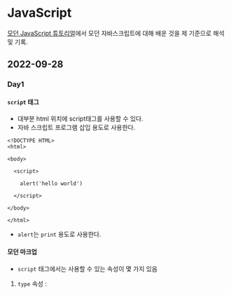 # JavaScript
[모던 JavaScript 튜토리얼](https://ko.javascript.info/)에서 모던 자바스크립트에 대해 배운 것을 제 기준으로 해석 및 기록.

## 2022-09-28
### Day1
#### `script` 태그
- 대부분 html 위치에 script태그를 사용할 수 있다. 
- 자바 스크립트 프로그램 삽입 용도로 사용한다.
```
<!DOCTYPE HTML>
<html>

<body>

  <script>

    alert('hello world')

  </script>

</body>

</html>
```
* `alert`는 `print` 용도로 사용한다.

#### 모던 마크업

- `script` 태그에서는 사용할 수 있는 속성이 몇 가지 있음
1. `type` 속성 : <script type = ...>
- HTML4에서는 vb와 같은 script가 기본인 브라우저가 있었지만, HTML5에서는 JavaScript가 기본이기 때문에 
속성의 의미가 달라졌다.
2. `language` 속성 : <script language = ...>
- 스크립트 언어를 나타내는 속성
- 현재는 JavaScript가 기본 언어이기 때문에 사용할 필요는 없다
*예시
```
<script type = "text/javascript"><!-- 주석>
//--><script>
```

## 2022-09-29
### Day2
#### 외부 스크립트
```
<script src = "filePath.js"></script>
```
- 스크립트의 양이 많을 경우 소분화하여 외부 스크립트를 불러오는 식으로 사용한다
- HTML 내 스크립트를 사용하는 경우는 간단한 코드일 경우이다
- 여러 스크립트를 삽입하는 경우 다음과 같이 여러 번 코드를 입력한다
```
<script src = "filePath1.js"></script>
<script src = "filePath2.js"></script>
...
```
  
#### 코드 구조

##### 문(Statement)
- 명령어와 문법 구조의 단위
- 각 Statement는 가독성을 위해 서로 다른 줄에 쓴다
  
##### 세미콜론(semicolon)
- 각 Statement의 끝을 의미함
- 줄바꿈 시 `세미콜론 자동 삽입(automatic semicolon insertion)`이 발생한다.
* 세미콜론 자동 삽입은 불완전한 표현식에는 작동하지 않는다.
  
##### 주석(comment)
- 개발자가 작성한 코드의 의도를 보여주기 위한 것
- `//`는 한 줄 주석, `/*...*/`은 여러 줄 주석
- 항상 주석을 다는 습관을 들이는 것이 중요함

## 2022-09-30
### Day3
#### use strict
- 스크립트 전체를 모던화 시켜주는 명령어
- 최상단에 위치시키면 코드 전체를 use strict모드로 활성화시켜준다
```
"use strict"
```
`use strict`를 활성화하면 취소시키는 방법은 없다
##### 브라우즈 콘솔을 사용하는 경우
- 엄격 모드 활성화 : `use strict`를 친 후, `Shift` + `Enter`을 눌러주고 코드를 작성하면 활성화 된다.
* `use strict`는 클래스와 모듈을 사용한다면 생략가능

#### 변수와 상수  
##### 변수
- JavaScript에서는 변수를 `let`함수를 이용해서 선언한다.
```
  let x;
  x = 6; // x에 6 데이터 할당해라
  
  alert(x); // x를 출력해라
```
- 한 줄에 `let`과 데이터 할당 가능
```
  let x = 6;
  alert(x)
  ```
* 가독성을 위해서 한 줄에는 변수 하나씩 선언하기

##### 변수 명명 규칙
- 카멜 표기법(camelCase)을 흔히 사용한다. ex) myName, itemPrice, ...
- 변수명에 `$`와 `_`도 사용 가능하다
- 예약어(let, reture, class 등..)은 JavaScript에서 사용하고 있기 때문에 변수명으로 사용할 수 없다
  * 참고 : `use strict`를 사용하지 않는 경우, `let`함수를 사용하지 않고 구버전 스크립트와 호환이 가능하다
  1. 변수를 명명할 때는 항상 유지보수를 고려해서 명명한다 
  2. 규칙을 따르거나 정하면 좋다 
  3. 너무 간결한 변수명은 혼란을 일으킬 수 있다
  
##### 상수
- 변하지 않는 수를 할당할 때는 `let`대신  `const`를 사용
```
  const pi = 3.14159265359 // pi의 값
```
- 상수는 변수와 다른 대문자와 `_`를 이용해서 명명

## 2022-10-02
### Day3
#### 자료형
- JavaScript에는 8가지 기본 자료형이 있다
- 데이터의 타입에 맞게 자료형을 설정해줘야 한다

##### 숫자형
- 정수와 부동소수점 숫자를 나타낸다
- 숫자형과 관련된 연산자 : `*`, `/`, `+`, `-`, `%`
- 특수 숫자 값 : `Infinity`, -`-Infinity`, `NaN`
  
* BigInt
- 숫자형과 달리 길이와 상관없이 정수를 표현할 수 있게 하는 자료형
- 숫자 뒤에 `n`을 붙여서 만들 수 있다.
*참고 : Firefox, Chrome, Edge, Safari같은 브라우저에서는 지원하나, IE에서는 지원하지 않음 (2022-08-13기준)
  
##### 문자형
- 따옴표(")로 문자형으로 나타내고자 하는 데이터를 묶어주면 문자열로 표현할 수 있다
```
let name = "Sangwon";// name에 Sangwon이라는 변수 저장
alert(name); // Sangwon
```
- `${...}`을 이용해 다음과 같이 조합도 가능하다
- 이 경우 숫자도 조합가능하다!
```
  alert("My name is,${name}"); // My name is Sangwon
  alert("1+2 =, ${1+2}"); // 1+2의 값 출력
```
  
##### 불린형
- `true`와 `false`, 두 가지 값만 있는 자료형
```
let fieldChecked1 = true; // fieldChecked1에 true값 할당
let fieldChecked2 = false; // fieldChecked2에 false값 할당
```
- 비교 결과 저장도 가능하다
- 논리 연산자에서 많이 쓰인다
  
##### 'null'
-  `null`을 어느 자료형에도 속하지 않는 값
- JavaScript의 `null`은 존재하지 않는 다는 의미로 쓰인다


##### 'undefined'
- 값이 할당되지 않은 상태를 나타낸다
- 다음과 같은 경우 `undefined`가 할당된다
```
let age;

alert(age); // 'undefined'가 출력
```
- 개발자가 명시적으로 할당할 수 있다, but `null`값을 사용하는 것이 권장됨

#### 객체와 심볼
- `object`형 : 데이터 컬렉션이나 복잡한 개체(entity)를 표현할 수 있다
- `symbol`형 : 객체의 고유한 식별자를 만들 때 사용한다

##### typeof 연산자
- 연산자와 함수를 표현하는 문법이 다름
1. 연산자 : typeof x
2. 함수 : typeof(x)
- 사용 예시는 다음과 같다
```
typeof undefined // "undefined"

typeof 2 // "number"

typeof 1013231312213n // "bigint"

typeof true // "boolean"

typeof "April" // "string"

typeof Symbol("id") // "symbol"

typeof Math // "object"  (1)

typeof null // "object"  (2)

typeof alert // "function"  (3)
```

## 2022-10-03
### Day4
####  alert, prompt, confirm
##### alert
- 개발자가 할당한 변수 데이터를 보여주는 모달 창(Modal Window)을 보여준다
- 해당 브라우저 탭은 `확인`버튼을 누르기 전까지는 아무 동작을 할 수 없다
```
alert("hello"); // "hello"를 출력
```

##### prompt
- `prompt`는 두 개의 인수를 받는다
```
test = prompt(title, [default]);
```
1. title : 사용자에게 보여주는 메시지
2. default : default로 설정할 값(여기서 `[...]`는 절대값이 아닌 선택값을 의미함)

##### confirm
- 개발자가 입력한 메시지와 `예` 또는 `아니요`버튼을 포함한 모달 창을 보여준다
```
test = confirm(question); // 이지선다형 질문 모달 창을 출력
```
- `예`는 `true`, `아니오`는 `false`값으로 반환된다

## 2022-10-04
### Day5
#### 형 변환
- 자료형의 `type`을 변경하는 것이다.

##### 문자형으로 변환
- 문자형의 값이 변환되어야 할 때 사용한다
- alert메서드는 매개변수를 자동으로 문자형으로 변환시킨다
- `String(value)`함수를 호출해서 개발자가 인위적으로 변환가능
```
let value = true; // value에 true를 할당
value = String(value); // 변수 value를 boolean에서 String으로 변환
alert(typeof value); // value의 변수 타입 출력
```

##### 숫자형으로 변환
- boolean 및 문자형에서 숫자형으로의 변환은 수학 관련 함수와 표현식에서 자동으로 변환된다
- `Number(value)`함수를 호출해서 개발자가 인위적으로 변환가능
```
let str = "123"; // 변수 str에 문자형 123을 할당
alert(typeof str); // str의 타입 출력

let num = Number(str); // str을 숫자형으로 변환
alert(typeof num); // 형 변환된 num의 타입을 출력
```

##### 불린형으로 변환
- 불린형은 `true`와 `false`로 변환된다
- '비어있는' 느낌의 값(`0`, `null`, `undefined`, `NaN`)은 `false`가 된다
- 그 외의 값은 `true`로 변환된다.
```
alert(Boolean(1)); // 숫자 1을 불린형으로 변환
alert(Boolean(0)); // 숫자 0을 불린형으로 변환

alert(Boolean("This is String:)); //문자열을 불린형으로 변환
alert(Boolean("")); //빈 문자열을 불린형으로 변환
```
## 2022-10-05
### Day5
#### 기본 연산자와 수학
- 몇 가지 조건문 및 반복문을 다루기 위한 연산자 중 기본 연산자들을 다루는 법
##### ‘단항’, ‘이항’, ‘피연산자’
- 피연산자(operand) : 연산자가 연산을 수행하는 대상
- 단항(unary) 연산자 : 피연산자를 하나만 받는 연산자
- 이항(binary) 연산자 : 두 개의 피연산자를 받는 연산자

#### 수학 연산자
- 덧셈 연산자 `+`
- 뺄셈 연산자 `-`
- 곱셈 연산자 `*`
- 나눗셈 연산자 `/`
- 나머지 연산자 `%`
- 거듭제곱 연산자 `**`

#### 나머지 연산자(remainder operator)
- 나머지 연산자 `%` : `%`를 기준으로 왼쪽 피연산자를 오른쪽 연산자로 나눈 후 그 나머지를 정수로 반환

#### 거듭제곱 연산자(exponentiation operator)
- 거듭제곱 연산자 `**` : `**`를 기준으로 왼쪽 피연산자를 오른쪽 연산자만큼 반복해서 곱한 값을 반환

#### 단항 연산자 +
- 덧셈 연산자 `+`는 단항 연산자로 사용 가능하다
```
alert( +true ); // true를 숫자형 1로 변환
alert( +""); // ""는 false에 해당하므로 0으로 변환
```
- Number(value)의 역할을 할 수 있다
```
let myRank = "1"; // myRank에 "1"을 할당
let yourRank = "2"; // yourRank에 "2"를 할당

alert( typeof myRank ); // myRank의 자료형 str
alert( typeof yourRank ); // yourRank의 자료형 str

alert( +myRank + +yourRank ); // myRank와 yourRank를 숫자형으로 변환한 후 더함
```
- 연산자 우선순위에 의해 이루어졌다

##### 연산자 우선순위
- 수학적 규칙과 JavaScript의 다양한 기능을 효과적으로 사용할 수 있도록 하기 위해서 만듦
- [Operator precedence](https://developer.mozilla.org/en-US/docs/Web/JavaScript/Reference/Operators/Operator_Precedence)에 table항목에 JavaScript의 상세한 우선순위 테이블을 참고할 수있다

##### 할당 연산자
할당(assignment) 연산자 `=` : 무언가 할당할 때 쓰이는 연산자
1. 값을 반환하는 할당 연산자
- 표현식 안에 또 다른 표현식에서 할당된 값을 반환하여 바깥 표현식에 영향을 준다
- 가독성이 떨어지고 코드가 명확해지지 않는다

2. 할당 연산자 체이닝(chaining)
- 할당 연산자는 여러 개를 연결해서 사용할 수 있다.
```
let a,b,c;
a = b = c = 1; // a,b,c에 각각 1을 할당
```
- 가독성을 위해 웬만하면 나누는 것이 낫다

##### 복합 할당 연산자
- 같은 변수에 연산 결과를 저장해야 할 때 사용한다
```
let n = 2;
n += 5; // n = n + 5
n *= 2; // n = n * 2
```
- 비트 연산자에도 적용 가능하다!
